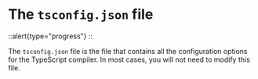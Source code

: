 # The `tsconfig.json` file

::alert{type="progress"}
<under-construction />
::

The `tsconfig.json` file is the file that contains all the configuration options for the TypeScript compiler. In most cases, you will not need to modify this file.
